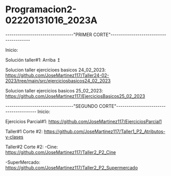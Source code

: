 # Programacion2-02220131016_2023A

---------------------------------"PRIMER CORTE"---------------------------------------

Inicio: 

Solución taller#1: Arriba ↥

Solucion taller ejercicioes basicos 24_02_2023: https://github.com/JoseMartinez117/Taller24-02-2023/tree/main/src/ejerciciosbasicos24_02_2023

Solucion taller ejercicios basicos 25_02_2023: https://github.com/JoseMartinez117/EjerciciosBasicos25_02_2023


---------------------------------"SEGUNDO CORTE"---------------------------------------
Inicio:

Ejercicios Parcial#1: https://github.com/JoseMartinez117/EjerciciosParcial1

Taller#1 Corte #2: https://github.com/JoseMartinez117/Taller1_P2_Atributos-y-clases

Taller#2 Corte #2:
-Cine: https://github.com/JoseMartinez117/Taller2_P2_Cine

-SuperMercado: https://github.com/JoseMartinez117/Taller2_P2_Supermercado

